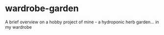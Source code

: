 # wardrobe-garden
A brief overview on a hobby project of mine - a hydroponic herb garden... in my wardrobe
